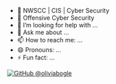 







- 🌱 NWSCC | CIS | Cyber Security
- 👯 Offensive Cyber Security 
- 🤔 I’m looking for help with ...
- 💬 Ask me about ...
- 📫 How to reach me: ...
- 😄 Pronouns: ...
- ⚡ Fun fact: ...

[![GitHub @oliviabogle](https://img.shields.io/badge/GitHub-@oliviabogle-9e9e9e?logo=github&logoColor=white&labelColor=1f1f1f&style=for-the-badge)](https://github.com/oliviabogle)
